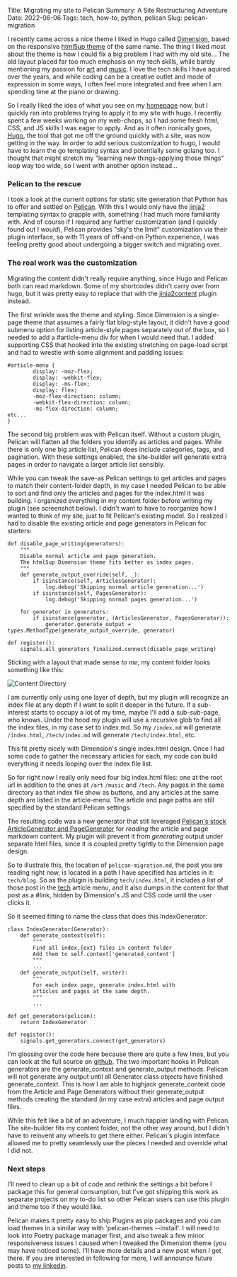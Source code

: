Title: Migrating my site to Pelican
Summary: A Site Restructuring Adventure
Date: 2022-06-06
Tags: tech, how-to, python, pelican
Slug: pelican-migration

I recently came across a nice theme I liked in Hugo called [Dimension](https://github.com/your-identity/hugo-theme-dimension),
based on the responsive [html5up theme](https://html5up.net/dimension) of the same name.
The thing I liked most about the theme is how I could fix a big problem I had with my old site...
The old layout placed far too much emphasis on my tech skills, 
while barely mentioning my passion for [art](/art/index.html) and [music](/music/index.html).
I love the tech skills I have aquired over the years, and while coding
can be a creative outlet and mode of expression in some ways, 
I often feel more integrated and free when I am spending time at the piano or drawing.  

So I really liked the idea of what you see on my [homepage](/index.html) now,
but I quickly ran into problems trying to apply it to my site with hugo.
I recently spent a few weeks working on my web-chops, so I had some fresh html, CSS, and JS skills I was eager to apply.
And as it often ironically goes, [Hugo](https://gohugo.io/), 
the tool that got me off the ground quickly with a site, was now getting in the way.
In order to add serious customization to hugo, I would have to learn the go templating syntax and potentially some golang too.
I thought that might stretch my "learning new things-applying those things" loop way too wide, so I went with another option instead...

### Pelican to the rescue

I took a look at the current options for static site generation that Python has to offer and settled on [Pelican](https://blog.getpelican.com/).
With this I would only have the [jinja2](https://jinja.palletsprojects.com/) templating syntax to grapple with, something I had much more familiarity with.
And of course if I required any further customization (and I quickly found out I *would*), 
Pelican provides "sky's the limit" customization via their plugin interface, 
so with 11 years of off-and-on Python experience,
I was feeling pretty good about undergoing a bigger switch and migrating over.

### The real work was the customization

Migrating the content didn't really require anything, since Hugo and Pelican both can read markdown.
Some of my shortcodes didn't carry over from hugo, but it was pretty easy to replace that with the
[jinja2content](https://github.com/pelican-plugins/jinja2content) plugin instead.

The first wrinkle was the theme and styling.
Since Dimension is a single-page theme that assumes a fairly flat blog-style layout, 
it didn't have a good submenu option for listing article-style pages separately out of the box,
so I needed to add a #article-menu div for when I would need that.
I added supporting CSS that hooked into the existing stretching on page-load script and
had to wrestle with some alignment and padding issues:

```
#article-menu {
		display: -moz-flex;
		display: -webkit-flex;
		display: -ms-flex;
		display: flex;
		-moz-flex-direction: column;
		-webkit-flex-direction: column;
		-ms-flex-direction: column;
etc...
}
```

The second big problem was with Pelican itself.
Without a custom plugin, Pelican will flatten all the folders you identify as articles and pages.
While there is only one big article list, 
Pelican does include categories, tags, and pagination.
With these settings enabled, the site-builder will generate extra pages in order
to navigate a larger article list sensibly.

While you can tweak the save-as Pelican settings to get articles and pages to match their content-folder depth, 
in my case I needed Pelican to be able to sort and find only the articles and pages for the index.html it was building. 
I organized everything in my content folder before writing my plugin (see screenshot below).
I didn't want to have to reorganize how I wanted to think of my site,
just to fit Pelican's existing model.
So I realized I had to disable the existing article and page generators in Pelican for starters:

```
def disable_page_writing(generators):
    """
    Disable normal article and page generation.
    The html5up Dimension theme fits better as index pages.
    """
    def generate_output_override(self, _):
        if isinstance(self, ArticlesGenerator):
            log.debug('Skipping normal article generation...')
        if isinstance(self, PagesGenerator):
            log.debug('Skipping normal pages generation...')

    for generator in generators:
        if isinstance(generator, (ArticlesGenerator, PagesGenerator)):
            generator.generate_output = types.MethodType(generate_output_override, generator)

def register():
    signals.all_generators_finalized.connect(disable_page_writing)
```

Sticking with a layout that made sense *to me*, 
my content folder looks something like this:

![Content Directory](/images/posts/pelican-migration/dirlayout.png)

I am currently only using one layer of depth,
but my plugin will recognize an index file at any depth if I want to split it deeper in the future.
If a sub-interest starts to occupy a lot of my time, maybe I'll add a sub-*sub*-page, who knows.
Under the hood my plugin will use a recursive glob to find all the index files,
in my case set to index.md.
So my `/index.md` will generate `/index.html`, `/tech/index.md` will generate `/tech/index.html`, etc.

This fit pretty nicely with Dimension's single index.html design.
Once I had some code to gather the necessary articles for each,
my code can build everything it needs looping over the index file list.

So for right now I really only need four big index.html files: 
one at the root url in addition to the ones at `/art` `/music` and `/tech`.
Any pages in the same directory as that index file show as buttons,
and any articles at the same depth are listed in the article-menu.
The article and page paths are still specified by the standard Pelican settings.

The resulting code was a new generator that still leveraged [Pelican's
stock ArticleGenerator and PageGenerator](https://docs.getpelican.com/en/latest/internals.html#overall-structure)
for *reading* the article and page markdown content.
My plugin will prevent it from *generating* output under separate html files,
since it is coupled pretty tightly to the Dimension page design.

So to illustrate this, the location of `pelican-migration.md`, 
the post you are reading right now, is located in a path I have specified has articles in it: `tech/blog`.
So as the plugin is building `tech/index.html`, 
it includes a list of those post in the [tech](/tech/index.html) article menu,
and it also dumps in the content for that post as a #link,
hidden by Dimension's JS and CSS code until the user clicks it.

So it seemed fitting to name the class that does this IndexGenerator:

```
class IndexGenerator(Generator):
    def generate_context(self):
        """
        Find all index.{ext} files in content folder
        Add them to self.context['generated_content']
        """
        ...
    def generate_output(self, writer):
        """
        For each index page, generate index.html with 
        articles and pages at the same depth.
        """
        ...

def get_generators(pelican):
    return IndexGenerator

def register():
    signals.get_generators.connect(get_generators)
```

I'm glossing over the code here because there are quite a few lines, 
but you can look at the full source on [github](https://github.com/exvertus/thomasflanigan).
The two important hooks in Pelican generators are the generate_context and generate_output methods.
Pelican will not generate any output until all Generator class objects have finished generate_context.
This is how I am able to highjack generate_context code from the Article and Page Generators
without their generate_output methods creating the standard (in my case extra) articles and page output files.

While this felt like a bit of an adventure, I much happier landing with Pelican. 
The site-builder fits my content folder, not the other way around, but I didn't have to reinvent any wheels to get there either.
Pelican's plugin interface allowed me to pretty seamlessly use the pieces I needed and override what I did not.

### Next steps

I'll need to clean up a bit of code and rethink the settings a bit before I package this for general consumption,
but I've got shipping this work as separate projects on my to-do list so other Pelican users can use this plugin and theme too if they would like.

Pelican makes it pretty easy to ship Plugins as pip packages
and you can load themes in a similar way with 'pelican-themes --install'.
I will need to look into Poetry package manager first, and also tweak a few minor responsiveness issues I caused when I tweaked the Dimension theme (you may have noticed some). I'll have more details and a new post when I get there.
If you are interested in following for more, I will announce future posts to [my linkedin](https://www.linkedin.com/in/thomas-flanigan/).
